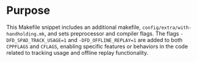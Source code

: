 # Purpose
This Makefile snippet includes an additional makefile, `config/extra/with-handholding.mk`, and sets preprocessor and compiler flags. The flags `-DFD_SPAD_TRACK_USAGE=1` and `-DFD_OFFLINE_REPLAY=1` are added to both `CPPFLAGS` and `CFLAGS`, enabling specific features or behaviors in the code related to tracking usage and offline replay functionality.
